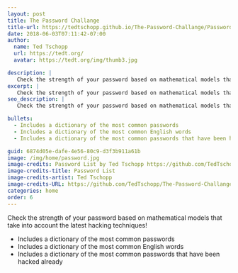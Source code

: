 ```yaml
---
layout: post
title: The Password Challange
title-url: https://tedtschopp.github.io/The-Password-Challange/Password%20Challange.html
date: 2018-06-03T07:11:42-07:00
author:
  name: Ted Tschopp
  url: https://tedt.org/
  avatar: https://tedt.org/img/thumb3.jpg

description: |
   Check the strength of your password based on mathematical models that take into account the latest hacking techniques! 
excerpt: |
   Check the strength of your password based on mathematical models that take into account the latest hacking techniques! 
seo_description: |
   Check the strength of your password based on mathematical models that take into account the latest hacking techniques! 

bullets:
  - Includes a dictionary of the most common passwords
  - Includes a dictionary of the most common English words
  - Includes a dictionary of the most common passwords that have been hacked already

guid: 6874d05e-dafe-4e56-80c9-d3f3b911a61b
image: /img/home/password.jpg
image-credits: Password List by Ted Tschopp https://github.com/TedTschopp/The-Password-Challange
image-credits-title: Password List
image-credits-artist: Ted Tschopp
image-credits-URL: https://github.com/TedTschopp/The-Password-Challange
categories: home
order: 6
---
```


Check the strength of your password based on mathematical models that take into account the latest hacking techniques! 
* Includes a dictionary of the most common passwords
* Includes a dictionary of the most common English words
* Includes a dictionary of the most common passwords that have been hacked already
